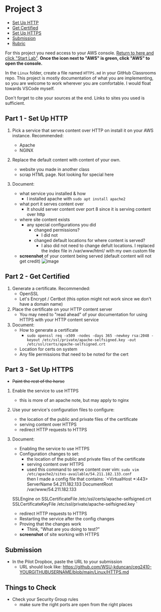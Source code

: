 # Project 3

- [Set Up HTTP](#Set-Up-HTTP)
- [Get Certified](#Get-Certified)
- [Set Up HTTPS](#Set-Up-HTTPS)
- [Submission](#Submission)
- [Rubric](Rubric.md)

For this project you need access to your AWS console. [Return to here and click "Start Lab"](https://awsacademy.instructure.com/courses/13276/modules/items/1137826). **Once the icon next to "AWS" is green, click "AWS" to open the console.**

In the `Linux` folder, create a file named `HTTPS.md` in your GitHub Classrooms repo. This project is mostly documentation of what you are implementing, so you are welcome to work wherever you are comfortable. I would float towards VSCode myself.

Don't forget to cite your sources at the end. Links to sites you used is sufficient.

## Part 1 - Set Up HTTP

1. Pick a service that serves content over HTTP on install it on your AWS instance. Recommended:

   - Apache
   - NGINX

2. Replace the default content with content of your own.

   - website you made in another class
   - scrap HTML page. Not looking for special here

3. Document:

   - what service you installed & how
      - I installed apache with `sudo apt install apache2`
   - what port it serves content over
      - It should server content over port 8 since it is serving content over http
   - where site content exists
     - any special configurations you did
       - changed permissions?
         - I did not
       - changed default locations for where content is served?
         - I also did not need to change defult locations. I replaced the index file in /var/www/html/ with my own custom file
   - **screenshot** of your content being served (default content will not get credit)
   ![image](https://user-images.githubusercontent.com/77516657/159597197-b13f3ba1-2b53-4a41-9753-d73f8171d574.png)


## Part 2 - Get Certified

1. Generate a certificate. Recommended:
   - OpenSSL
   - Let's Encrypt / Certbot (this option might not work since we don't have a domain name)
2. Place the certificate on your HTTP content server
   - You may need to "read ahead" of your documentation for using HTTPS with your HTTP content service
3. Document:
   - How to generate a certificate
      - `sudo openssl req -x509 -nodes -days 365 -newkey rsa:2048 -keyout /etc/ssl/private/apache-selfsigned.key -out /etc/ssl/certs/apache-selfsigned.crt`
   - Location for certs on system
   - Any file permissions that need to be noted for the cert

## Part 3 - Set Up HTTPS

- ~~Paint the rest of the horse~~

1. Enable the service to use HTTPS
   - this is more of an apache note, but may apply to nginx
2. Use your service's configuration files to configure:

   - the location of the public and private files of the certificate
   - serving content over HTTPS
   - redirect HTTP requests to HTTPS

3. Document:
   - Enabling the service to use HTTPS
   - Configuration changes to set:
     - the location of the public and private files of the certificate
     - serving content over HTTPS
      - used this command to serve content over vim: `sudo vim /etc/apache2/sites-available/54.211.182.133.conf`\
      then I made a config file that contains: `<VirtualHost *:443>
   ServerName 54.211.182.133
   DocumentRoot /var/www/54.211.182.133
   
   
   SSLEngine on
   SSLCertificateFile /etc/ssl/certs/apache-selfsigned.crt
   SSLCertificateKeyFile /etc/ssl/private/apache-selfsigned.key
</VirtualHost>`

     - redirect HTTP requests to HTTPS
   - Restarting the service after the config changes
   - Proving that the changes work
     - Think, "What are you doing to test?"
   - **screenshot** of site working with HTTPS

## Submission

- In the Pilot Dropbox, paste the URL to your submission
  - URL should look like: https://github.com/WSU-kduncan/ceg2410-YOURGITHUBUSERNAME/blob/main/Linux/HTTPS.md

## Things to Check

- Check your Security Group rules
  - make sure the right ports are open from the right places
